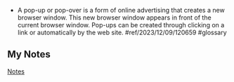 - A pop-up or pop-over is a form of online advertising that creates a new browser window. This new browser window appears in front of the current browser window. Pop-ups can be created through clicking on a link or automatically by the web site.  #ref/2023/12/09/120659 #glossary 
## My Notes
[Notes](mynotes/pop-up-notes.md)
